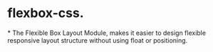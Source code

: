 # flexbox-css.

<p> * The Flexible Box Layout Module, makes it easier to design flexible responsive layout structure without using float or positioning.</p>
